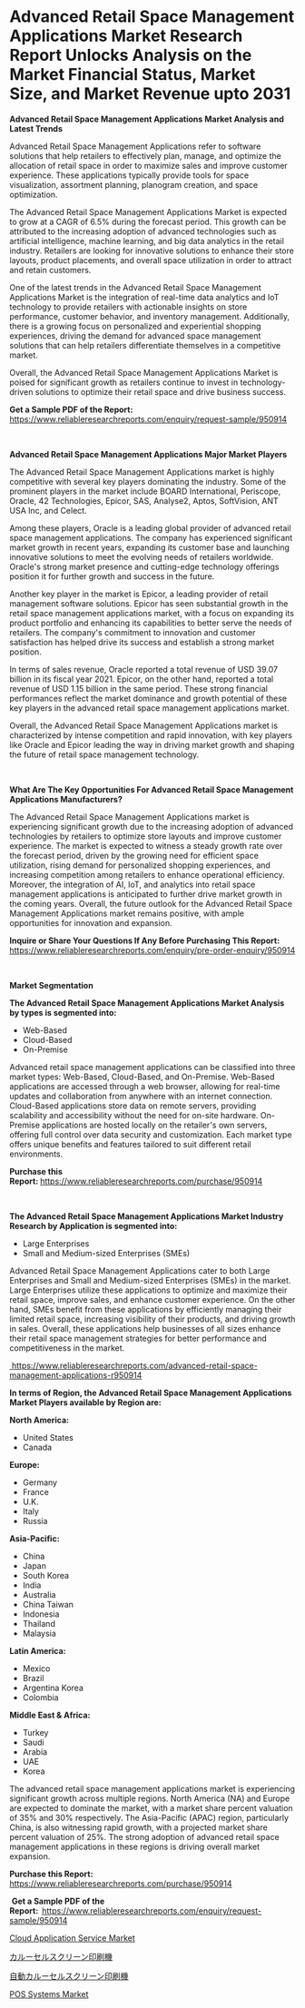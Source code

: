 <p><h1>Advanced Retail Space Management Applications Market Research Report Unlocks Analysis on the Market Financial Status, Market Size, and Market Revenue upto 2031</h1></p><p><strong>Advanced Retail Space Management Applications Market Analysis and Latest Trends</strong></p>
<p><p>Advanced Retail Space Management Applications refer to software solutions that help retailers to effectively plan, manage, and optimize the allocation of retail space in order to maximize sales and improve customer experience. These applications typically provide tools for space visualization, assortment planning, planogram creation, and space optimization.</p><p>The Advanced Retail Space Management Applications Market is expected to grow at a CAGR of 6.5% during the forecast period. This growth can be attributed to the increasing adoption of advanced technologies such as artificial intelligence, machine learning, and big data analytics in the retail industry. Retailers are looking for innovative solutions to enhance their store layouts, product placements, and overall space utilization in order to attract and retain customers.</p><p>One of the latest trends in the Advanced Retail Space Management Applications Market is the integration of real-time data analytics and IoT technology to provide retailers with actionable insights on store performance, customer behavior, and inventory management. Additionally, there is a growing focus on personalized and experiential shopping experiences, driving the demand for advanced space management solutions that can help retailers differentiate themselves in a competitive market.</p><p>Overall, the Advanced Retail Space Management Applications Market is poised for significant growth as retailers continue to invest in technology-driven solutions to optimize their retail space and drive business success.</p></p>
<p><strong>Get a Sample PDF of the Report:&nbsp;</strong> <a href="https://www.reliableresearchreports.com/enquiry/request-sample/950914">https://www.reliableresearchreports.com/enquiry/request-sample/950914</a></p>
<p>&nbsp;</p>
<p><strong>Advanced Retail Space Management Applications Major Market Players</strong></p>
<p><p>The Advanced Retail Space Management Applications market is highly competitive with several key players dominating the industry. Some of the prominent players in the market include BOARD International, Periscope, Oracle, 42 Technologies, Epicor, SAS, Analyse2, Aptos, SoftVision, ANT USA Inc, and Celect.</p><p>Among these players, Oracle is a leading global provider of advanced retail space management applications. The company has experienced significant market growth in recent years, expanding its customer base and launching innovative solutions to meet the evolving needs of retailers worldwide. Oracle's strong market presence and cutting-edge technology offerings position it for further growth and success in the future.</p><p>Another key player in the market is Epicor, a leading provider of retail management software solutions. Epicor has seen substantial growth in the retail space management applications market, with a focus on expanding its product portfolio and enhancing its capabilities to better serve the needs of retailers. The company's commitment to innovation and customer satisfaction has helped drive its success and establish a strong market position.</p><p>In terms of sales revenue, Oracle reported a total revenue of USD 39.07 billion in its fiscal year 2021. Epicor, on the other hand, reported a total revenue of USD 1.15 billion in the same period. These strong financial performances reflect the market dominance and growth potential of these key players in the advanced retail space management applications market.</p><p>Overall, the Advanced Retail Space Management Applications market is characterized by intense competition and rapid innovation, with key players like Oracle and Epicor leading the way in driving market growth and shaping the future of retail space management technology.</p></p>
<p>&nbsp;</p>
<p><strong>What Are The Key Opportunities For Advanced Retail Space Management Applications Manufacturers?</strong></p>
<p><p>The Advanced Retail Space Management Applications market is experiencing significant growth due to the increasing adoption of advanced technologies by retailers to optimize store layouts and improve customer experience. The market is expected to witness a steady growth rate over the forecast period, driven by the growing need for efficient space utilization, rising demand for personalized shopping experiences, and increasing competition among retailers to enhance operational efficiency. Moreover, the integration of AI, IoT, and analytics into retail space management applications is anticipated to further drive market growth in the coming years. Overall, the future outlook for the Advanced Retail Space Management Applications market remains positive, with ample opportunities for innovation and expansion.</p></p>
<p><strong>Inquire or Share Your Questions If Any Before Purchasing This Report:</strong> <a href="https://www.reliableresearchreports.com/enquiry/pre-order-enquiry/950914">https://www.reliableresearchreports.com/enquiry/pre-order-enquiry/950914</a></p>
<p>&nbsp;</p>
<p><strong>Market Segmentation</strong></p>
<p><strong>The Advanced Retail Space Management Applications Market Analysis by types is segmented into:</strong></p>
<p><ul><li>Web-Based</li><li>Cloud-Based</li><li>On-Premise</li></ul></p>
<p><p>Advanced retail space management applications can be classified into three market types: Web-Based, Cloud-Based, and On-Premise. Web-Based applications are accessed through a web browser, allowing for real-time updates and collaboration from anywhere with an internet connection. Cloud-Based applications store data on remote servers, providing scalability and accessibility without the need for on-site hardware. On-Premise applications are hosted locally on the retailer's own servers, offering full control over data security and customization. Each market type offers unique benefits and features tailored to suit different retail environments.</p></p>
<p><strong>Purchase this Report:&nbsp;</strong><a href="https://www.reliableresearchreports.com/purchase/950914">https://www.reliableresearchreports.com/purchase/950914</a></p>
<p>&nbsp;</p>
<p><strong>The Advanced Retail Space Management Applications Market Industry Research by Application is segmented into:</strong></p>
<p><ul><li>Large Enterprises</li><li>Small and Medium-sized Enterprises (SMEs)</li></ul></p>
<p><p>Advanced Retail Space Management Applications cater to both Large Enterprises and Small and Medium-sized Enterprises (SMEs) in the market. Large Enterprises utilize these applications to optimize and maximize their retail space, improve sales, and enhance customer experience. On the other hand, SMEs benefit from these applications by efficiently managing their limited retail space, increasing visibility of their products, and driving growth in sales. Overall, these applications help businesses of all sizes enhance their retail space management strategies for better performance and competitiveness in the market.</p></p>
<p><a href="https://www.reliableresearchreports.com/advanced-retail-space-management-applications-r950914">&nbsp;https://www.reliableresearchreports.com/advanced-retail-space-management-applications-r950914</a></p>
<p><strong>In terms of Region, the Advanced Retail Space Management Applications Market Players available by Region are:</strong></p>
<p>
    <p> <strong> North America: </strong>
        <ul>
            <li>United States</li>
            <li>Canada</li>
        </ul>
        </p> 
    <p> <strong> Europe: </strong>
        <ul>
            <li>Germany</li>
            <li>France</li>
            <li>U.K.</li>
            <li>Italy</li>
            <li>Russia</li>
        </ul>
        </p> 
    <p> <strong> Asia-Pacific: </strong>
        <ul>
            <li>China</li>
            <li>Japan</li>
            <li>South Korea</li>
            <li>India</li>
            <li>Australia</li>
            <li>China Taiwan</li>
            <li>Indonesia</li>
            <li>Thailand</li>
            <li>Malaysia</li>
        </ul>
        </p> 
    <p> <strong> Latin America: </strong>
        <ul>
            <li>Mexico</li>
            <li>Brazil</li>
            <li>Argentina Korea</li>
            <li>Colombia</li>
        </ul>
        </p> 
    <p> <strong> Middle East & Africa: </strong>
        <ul>
            <li>Turkey</li>
            <li>Saudi</li>
            <li>Arabia</li>
            <li>UAE</li>
            <li>Korea</li>
        </ul>
    </p>
    </p>
<p><p>The advanced retail space management applications market is experiencing significant growth across multiple regions. North America (NA) and Europe are expected to dominate the market, with a market share percent valuation of 35% and 30% respectively. The Asia-Pacific (APAC) region, particularly China, is also witnessing rapid growth, with a projected market share percent valuation of 25%. The strong adoption of advanced retail space management applications in these regions is driving overall market expansion.</p></p>
<p><strong>Purchase this Report: </strong><a href="https://www.reliableresearchreports.com/purchase/950914">https://www.reliableresearchreports.com/purchase/950914</a></p>
<p>&nbsp;<strong>Get a Sample PDF of the Report:&nbsp;&nbsp;</strong><a href="https://www.reliableresearchreports.com/enquiry/request-sample/950914">https://www.reliableresearchreports.com/enquiry/request-sample/950914</a></p>
<p><strong></strong></p>
<p><p><a href="https://github.com/jnzzvtbl92/Market-Research-Report-List-1/blob/main/cloud-application-service-market.md">Cloud Application Service Market</a></p><p><a href="https://github.com/mm14022023/Market-Research-Report-List-2/blob/main/5022840176755.md">カルーセルスクリーン印刷機</a></p><p><a href="https://github.com/NikitaBruen/Market-Research-Report-List-1/blob/main/3278176176756.md">自動カルーセルスクリーン印刷機</a></p><p><a href="https://github.com/Seman3302/Market-Research-Report-List-1/blob/main/pos-systems-market.md">POS Systems Market</a></p></p>